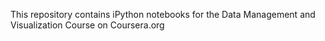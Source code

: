 This repository contains iPython notebooks for the Data Management and Visualization Course on Coursera.org
